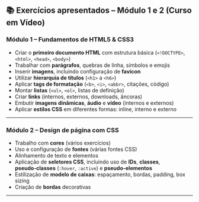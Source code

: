 ## 📚 Exercícios apresentados – Módulo 1 e 2 (Curso em Vídeo)

### Módulo 1 – Fundamentos de HTML5 & CSS3

- Criar o **primeiro documento HTML** com estrutura básica (`<!DOCTYPE>`, `<html>`, `<head>`, `<body>`)
- Trabalhar com **parágrafos**, quebras de linha, símbolos e emojis
- Inserir **imagens**, incluindo configuração de **favicon**
- Utilizar **hierarquia de títulos** (`<h1>` a `<h6>`)
- Aplicar **tags de formatação** (`<b>`, `<i>`, `<abbr>`, citações, código)
- Montar **listas** (`<ul>`, `<ol>`, listas de definição)
- Criar **links** (internos, externos, downloads, âncoras)
- Embutir **imagens dinâmicas**, **áudio** e **vídeo** (internos e externos)
- Aplicar **estilos CSS** em diferentes formas: inline, interno e externo

---

### Módulo 2 – Design de página com CSS

- Trabalho com **cores** (vários exercícios)
- Uso e configuração de **fontes** (várias fontes CSS)
- Alinhamento de texto e elementos
- Aplicação de **seletores CSS**, incluindo uso de **IDs**, **classes**, **pseudo‑classes** (`:hover`, `:active`) e **pseudo-elementos**
- Estilização de **modelo de caixas**: espaçamento, bordas, padding, box sizing
- Criação de **bordas** decorativas  

---
